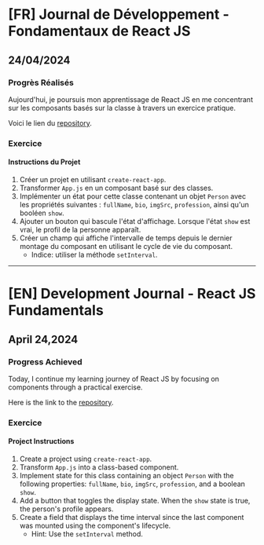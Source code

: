 # [FR] Journal de Développement - Fondamentaux de React JS

## 24/04/2024

### Progrès Réalisés

Aujourd'hui, je poursuis mon apprentissage de React JS en me concentrant sur les composants basés sur la classe à travers un exercice pratique.

Voici le lien du [repository](https://github.com/Paul-Uchenna/Checkpoints/tree/main/chechpoint%20React%20JS/checkpoint3-react).

### Exercice

#### Instructions du Projet

1. Créer un projet en utilisant `create-react-app`.
2. Transformer `App.js` en un composant basé sur des classes.
3. Implémenter un état pour cette classe contenant un objet `Person` avec les propriétés suivantes : `fullName`, `bio`, `imgSrc`, `profession`, ainsi qu'un booléen `show`.
4. Ajouter un bouton qui bascule l'état d'affichage. Lorsque l'état `show` est vrai, le profil de la personne apparaît.
5. Créer un champ qui affiche l'intervalle de temps depuis le dernier montage du composant en utilisant le cycle de vie du composant.
   - Indice: utiliser la méthode `setInterval`.

---

# [EN] Development Journal - React JS Fundamentals

## April 24,2024

### Progress Achieved

Today, I continue my learning journey of React JS by focusing on components through a practical exercise.

Here is the link to the [repository](https://github.com/Paul-Uchenna/Checkpoints/tree/main/chechpoint%20React%20JS/checkpoint3-react).

### Exercice

#### Project Instructions

1. Create a project using `create-react-app`.
2. Transform `App.js` into a class-based component.
3. Implement state for this class containing an object `Person` with the following properties: `fullName`, `bio`, `imgSrc`, `profession`, and a boolean `show`.
4. Add a button that toggles the display state. When the `show` state is true, the person's profile appears.
5. Create a field that displays the time interval since the last component was mounted using the component's lifecycle.
   - Hint: Use the `setInterval` method.
